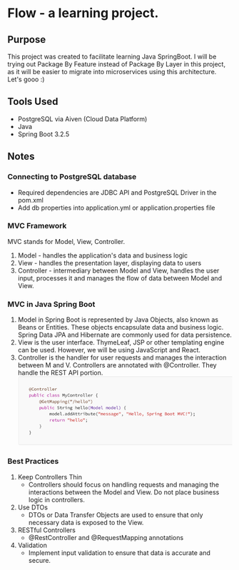 # Flow - a learning project.

## Purpose
This project was created to facilitate learning Java SpringBoot. I will be trying out Package By Feature instead of Package By Layer in this project, as it will be easier to migrate into microservices using this architecture. Let's gooo :)

## Tools Used
* PostgreSQL via Aiven (Cloud Data Platform)
* Java
* Spring Boot 3.2.5

## Notes
### Connecting to PostgreSQL database
* Required dependencies are JDBC API and PostgreSQL Driver in the pom.xml
* Add db properties into application.yml or application.properties file

### MVC Framework
MVC stands for Model, View, Controller.
1. Model - handles the application's data and business logic
2. View - handles the presentation layer, displaying data to users
3. Controller - intermediary between Model and View, handles the user input, processes it and manages the flow of data between Model and View.

### MVC in Java Spring Boot
1. Model in Spring Boot is represented by Java Objects, also known as Beans or Entities. These objects encapsulate data and business logic. 
Spring Data JPA and Hibernate are commonly used for data persistence.
2. View is the user interface. ThymeLeaf, JSP or other templating engine can be used. However, we will be using JavaScript and React.
3. Controller is the handler for user requests and manages the interaction between M and V.
Controllers are annotated with @Controller. They handle the REST API portion.
![img_1.png](img_1.png)

### Best Practices
1. Keep Controllers Thin
    * Controllers should focus on handling requests and managing the interactions between the Model and View. Do not place business logic in controllers.
2. Use DTOs
    * DTOs or Data Transfer Objects are used to ensure that only necessary data is exposed to the View.
3. RESTful Controllers
    * @RestController and @RequestMapping annotations
4. Validation
    * Implement input validation to ensure that data is accurate and secure.
